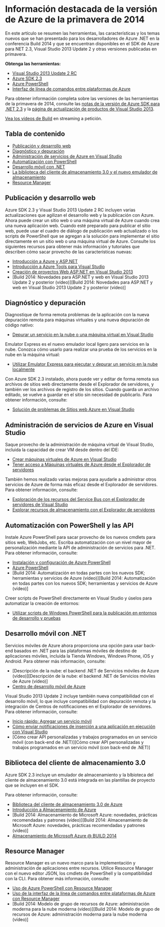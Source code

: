 <properties pageTitle="Azure Spring 2014 release highlights - .NET Dev Center" metaKeywords="azure .net sdk 2.3" description="Learn about the new tools and features available for Azure .NET developers." documentationCenter=".NET" title="Azure Spring 2014 release highlights" authors="mollybos" solutions="" manager="carolz" editor="mollybos" />

<tags ms.service="multiple" ms.workload="multiple" ms.tgt_pltfrm="na" ms.devlang="dotnet" ms.topic="article" ms.date="01/01/1900" ms.author="mollybos" />

# Información destacada de la versión de Azure de la primavera de 2014

En este artículo se resumen las herramientas, las características y los temas nuevos que se han presentado para los desarrolladores de Azure .NET en la conferencia Build 2014 y que se encuentran disponibles en el SDK de Azure para NET 2.3, Visual Studio 2013 Update 2 y otras versiones publicadas en primavera.

**Obtenga las herramientas:**

-   [Visual Studio 2013 Update 2 RC][Visual Studio 2013 Update 2 RC]
-   [Azure SDK 2.3][Azure SDK 2.3]
-   [Azure PowerShell][Azure PowerShell]
-   [Interfaz de línea de comandos entre plataformas de Azure][Interfaz de línea de comandos entre plataformas de Azure]

Para obtener información completa sobre las versiones de las herramientas de la primavera de 2014, consulte las [notas de la versión de Azure SDK para .NET 2.3][notas de la versión de Azure SDK para .NET 2.3] y la [página de actualización de productos de Visual Studio 2013][página de actualización de productos de Visual Studio 2013].

[Vea los vídeos de Build][Vea los vídeos de Build] en streaming a petición.

## Tabla de contenido

-   [Publicación y desarrollo web][Publicación y desarrollo web]
-   [Diagnóstico y depuración][Diagnóstico y depuración]
-   [Administración de servicios de Azure en Visual Studio][Administración de servicios de Azure en Visual Studio]
-   [Automatización con PowerShell][Automatización con PowerShell]
-   [Desarrollo móvil con .NET][Desarrollo móvil con .NET]
-   [La biblioteca del cliente de almacenamiento 3.0 y el nuevo emulador de almacenamiento][La biblioteca del cliente de almacenamiento 3.0 y el nuevo emulador de almacenamiento]
-   [Resource Manager][Resource Manager]

## <span id="webdeploy"></span></a>Publicación y desarrollo web

Azure SDK 2.3 y Visual Studio 2013 Update 2 RC incluyen varias actualizaciones que agilizan el desarrollo web y la publicación con Azure. Ahora puede crear un sitio web o una máquina virtual de Azure cuando crea una nueva aplicación web. Cuando esté preparado para publicar el sitio web, puede usar el cuadro de diálogo de publicación web actualizado o los scripts de PowerShell que se agregan a la solución para implementar el sitio directamente en un sitio web o una máquina virtual de Azure. Consulte los siguientes recursos para obtener más información y tutoriales que describen cómo sacar provecho de las características nuevas:

-   [Introducción a Azure y ASP.NET][Introducción a Azure y ASP.NET]
-   [Introducción a Azure Tools para Visual Studio][Introducción a Azure Tools para Visual Studio]
-   [Creación de proyectos Web ASP.NET en Visual Studio 2013][Creación de proyectos Web ASP.NET en Visual Studio 2013]
-   [Build 2014: Novedades para ASP.NET y web en Visual Studio 2013 Update 2 y posterior (vídeo)][Build 2014: Novedades para ASP.NET y web en Visual Studio 2013 Update 2 y posterior (vídeo)]

## <span id="diagnostics"></span></a>Diagnóstico y depuración

Diagnostique de forma remota problemas de la aplicación con la nueva depuración remota para máquinas virtuales y una nueva depuración de código nativo:

-   [Depurar un servicio en la nube o una máquina virtual en Visual Studio][Depurar un servicio en la nube o una máquina virtual en Visual Studio]

Emulator Express es el nuevo emulador local ligero para servicios en la nube. Conozca cómo usarlo para realizar una prueba de los servicios en la nube en la máquina virtual:

-   [Utilizar Emulator Express para ejecutar y depurar un servicio en la nube localmente][Utilizar Emulator Express para ejecutar y depurar un servicio en la nube localmente]

Con Azure SDK 2.3 instalado, ahora puede ver y editar de forma remota sus archivos de sitios web directamente desde el Explorador de servidores, y también ver los archivos de registro de los sitios. Cuando guarda un archivo editado, se vuelve a guardar en el sitio sin necesidad de publicarlo. Para obtener información, consulte:

-   [Solución de problemas de Sitios web Azure en Visual Studio][Solución de problemas de Sitios web Azure en Visual Studio]

## <span id="service-management"></span></a>Administración de servicios de Azure en Visual Studio

Saque provecho de la administración de máquina virtual de Visual Studio, incluida la capacidad de crear VM desde dentro del IDE:

-   [Crear máquinas virtuales de Azure en Visual Studio][Crear máquinas virtuales de Azure en Visual Studio]
-   [Tener acceso a Máquinas virtuales de Azure desde el Explorador de servidores][Tener acceso a Máquinas virtuales de Azure desde el Explorador de servidores]

También hemos realizado varias mejoras para ayudarle a administrar otros servicios de Azure de forma más eficaz desde el Explorador de servidores. Para obtener información, consulte:

-   [Exploración de los recursos del Service Bus con el Explorador de servidores de Visual Studio][Exploración de los recursos del Service Bus con el Explorador de servidores de Visual Studio]
-   [Explorar recursos de almacenamiento con el Explorador de servidores][Explorar recursos de almacenamiento con el Explorador de servidores]

## <span id="automation"></span></a>Automatización con PowerShell y las API

Instale Azure PowerShell para sacar provecho de los nuevos cmdlets para sitios web, WebJobs, etc. Escriba automatización con un nivel mayor de personalización mediante la API de administración de servicios para .NET. Para obtener información, consulte:

-   [Instalación y configuración de Azure PowerShell][Instalación y configuración de Azure PowerShell]
-   [Azure PowerShell][1]
-   [Build 2014: Automatización en todas partes con los nuevos SDK; herramientas y servicios de Azure (vídeo)][Build 2014: Automatización en todas partes con los nuevos SDK; herramientas y servicios de Azure (vídeo)]

Creer scripts de PowerShell directamente en Visual Studio y úselos para automatizar la creación de entornos:

-   [Utilizar scripts de Windows PowerShell para la publicación en entornos de desarrollo y pruebas][Utilizar scripts de Windows PowerShell para la publicación en entornos de desarrollo y pruebas]

## <span id="mobile"></span></a>Desarrollo móvil con .NET

Servicios móviles de Azure ahora proporciona una opción para usar back-end basados en .NET para las plataformas móviles de destino de aplicaciones móviles, incluida la Tienda Windows, Windows Phone, iOS y Android. Para obtener más información, consulte:

-   [Descripción de la nube: el backend .NET de Servicios móviles de Azure (vídeo)][Descripción de la nube: el backend .NET de Servicios móviles de Azure (vídeo)]
-   [Centro de desarrollo móvil de Azure][Centro de desarrollo móvil de Azure]

Visual Studio 2013 Update 2 incluye también nueva compatibilidad con el desarrollo móvil, lo que incluye compatibilidad con depuración remota y la integración de Centros de notificaciones en el Explorador de servidores. Para obtener información, consulte:

-   [Inicio rápido: Agregar un servicio móvil][Inicio rápido: Agregar un servicio móvil]
-   [Cómo enviar notificaciones de inserción a una aplicación en ejecución con Visual Studio][Cómo enviar notificaciones de inserción a una aplicación en ejecución con Visual Studio]
-   [Cómo crear API personalizadas y trabajos programados en un servicio móvil (con back-end de .NET)][Cómo crear API personalizadas y trabajos programados en un servicio móvil (con back-end de .NET)]

## <span id="storage"></span></a>Biblioteca del cliente de almacenamiento 3.0

Azure SDK 2.3 incluye un emulador de almacenamiento y la blbioteca del cliente de almacenamiento 3.0 está integrada en las plantillas de proyecto que se incluyen en el SDK.

Para obtener información, consulte:

-   [Biblioteca del cliente de almacenamiento 3.0 de Azure][Biblioteca del cliente de almacenamiento 3.0 de Azure]
-   [Introducción a Almacenamiento de Azure][Introducción a Almacenamiento de Azure]
-   [Build 2014: Almacenamiento de Microsoft Azure: novedades, prácticas recomendadas y patrones (vídeo)][Build 2014: Almacenamiento de Microsoft Azure: novedades, prácticas recomendadas y patrones (vídeo)]
-   [Almacenamiento de Microsoft Azure @ BUILD 2014][Almacenamiento de Microsoft Azure @ BUILD 2014]

## <span id="arm"></span></a>Resource Manager

Resource Manager es un nuevo marco para la implementación y administración de aplicaciones entre recursos. Utilice Resource Manager con el nuevo editor JSON, los cmdlets de PowerShell y la compatibilidad con la CLI. Para obtener más información, consulte:

-   [Uso de Azure PowerShell con Resource Manager][Uso de Azure PowerShell con Resource Manager]
-   [Uso de la interfaz de la línea de comandos entre plataformas de Azure con Resource Manager][Uso de la interfaz de la línea de comandos entre plataformas de Azure con Resource Manager]
-   [Build 2014: Modelo de grupo de recursos de Azure: administración moderna para la nube moderna (vídeo)][Build 2014: Modelo de grupo de recursos de Azure: administración moderna para la nube moderna (vídeo)]

  [Visual Studio 2013 Update 2 RC]: http://aka.ms/vs2013update2rc
  [Azure SDK 2.3]: http://www.windowsazure.com/es-es/downloads/
  [Azure PowerShell]: http://go.microsoft.com/?linkid=9811175
  [Interfaz de línea de comandos entre plataformas de Azure]: http://go.microsoft.com/?linkid=9828653
  [notas de la versión de Azure SDK para .NET 2.3]: http://go.microsoft.com/fwlink/p/?LinkId=393548
  [página de actualización de productos de Visual Studio 2013]: http://go.microsoft.com/fwlink/?LinkId=272487
  [Vea los vídeos de Build]: http://go.microsoft.com/fwlink/?LinkId=394377&clcid=0x409
  [Publicación y desarrollo web]: #webdeploy
  [Diagnóstico y depuración]: #diagnostics
  [Administración de servicios de Azure en Visual Studio]: #service-management
  [Automatización con PowerShell]: #automation
  [Desarrollo móvil con .NET]: #mobile
  [La biblioteca del cliente de almacenamiento 3.0 y el nuevo emulador de almacenamiento]: #storage
  [Resource Manager]: #arm
  [Introducción a Azure y ASP.NET]: http://azure.microsoft.com/es-es/documentation/articles/web-sites-dotnet-get-started/
  [Introducción a Azure Tools para Visual Studio]: http://msdn.microsoft.com/es-es/library/azure/ff687127.aspx
  [Creación de proyectos Web ASP.NET en Visual Studio 2013]: http://asp.net/visual-studio/overview/2013/creating-web-projects-in-visual-studio
  [Depurar un servicio en la nube o una máquina virtual en Visual Studio]: http://msdn.microsoft.com/es-es/library/azure/ff683670.aspx
  [Utilizar Emulator Express para ejecutar y depurar un servicio en la nube localmente]: http://msdn.microsoft.com/es-es/library/windowsazure/dn339018.aspx
  [Solución de problemas de Sitios web Azure en Visual Studio]: http://www.windowsazure.com/es-es/documentation/articles/web-sites-dotnet-troubleshoot-visual-studio
  [Crear máquinas virtuales de Azure en Visual Studio]: http://msdn.microsoft.com/es-es/library/windowsazure/dn569263.aspx
  [Tener acceso a Máquinas virtuales de Azure desde el Explorador de servidores]: http://msdn.microsoft.com/es-es/library/windowsazure/jj131259.aspx
  [Exploración de los recursos del Service Bus con el Explorador de servidores de Visual Studio]: http://msdn.microsoft.com/es-es/library/windowsazure/jj149828.aspx
  [Explorar recursos de almacenamiento con el Explorador de servidores]: http://msdn.microsoft.com/es-es/library/windowsazure/ff683677.aspx
  [Instalación y configuración de Azure PowerShell]: http://www.windowsazure.com/es-es/documentation/articles/install-configure-powershell/
  [1]: http://msdn.microsoft.com/es-es/library/windowsazure/jj156055.aspx
  [Utilizar scripts de Windows PowerShell para la publicación en entornos de desarrollo y pruebas]: http://msdn.microsoft.com/es-es/library/windowsazure/dn642480.aspx
  [Centro de desarrollo móvil de Azure]: /es-es/develop/mobile/
  [Inicio rápido: Agregar un servicio móvil]: http://msdn.microsoft.com/es-es/library/windows/apps/xaml/dn629482.aspx
  [Cómo enviar notificaciones de inserción a una aplicación en ejecución con Visual Studio]: http://msdn.microsoft.com/es-es/library/windows/apps/xaml/dn614131.aspx
  [Biblioteca del cliente de almacenamiento 3.0 de Azure]: http://go.microsoft.com/fwlink/?LinkId=394927
  [Introducción a Almacenamiento de Azure]: /es-es/documentation/articles/storage-introduction/
  [Almacenamiento de Microsoft Azure @ BUILD 2014]: http://blogs.msdn.com/b/windowsazurestorage/archive/2014/04/08/microsoft-azure-storage-build-2014.aspx
  [Uso de Azure PowerShell con Resource Manager]: http://go.microsoft.com/fwlink/?LinkID=394767
  [Uso de la interfaz de la línea de comandos entre plataformas de Azure con Resource Manager]: /es-es/documentation/articles/xplat-cli-azure-resource-manager/
